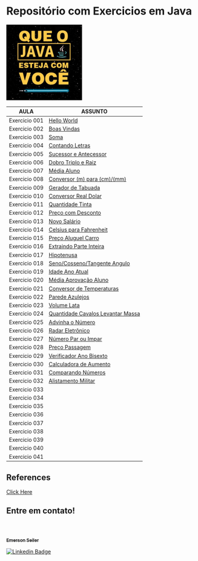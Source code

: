 # Repositório com Exercicios em Java

<img src="./img/java.png" width="200" height="200" />

| AULA | ASSUNTO |
|------|---------|
|Exercicio 001|[Hello World](./exercicio%20001%20-%20Hello%20World/)
|Exercicio 002|[Boas Vindas](./exercicio%20002%20-%20Mensagem%20Boas%20Vindas/)
|Exercicio 003|[Soma](./exercicio%20003%20-%20Soma/)
|Exercicio 004|[Contando Letras](./exercicio%20004%20-%20Contando%20letras/)
|Exercicio 005|[Sucessor e Antecessor](./exercicio%20005%20-%20Sucessor%20e%20Antecessor/)
|Exercicio 006|[Dobro Triplo e Raiz](./exercicio%20006%20-%20Dobro%20Triplo%20e%20Raiz/)
|Exercicio 007|[Média Aluno](./exercicio%20007%20-%20Media%20Aluno/)
|Exercicio 008|[Conversor (m) para (cm)/(mm)](./exercicio%20008%20-%20Conversor%20Metros%20para%20CM%20e%20MM/)
|Exercicio 009|[Gerador de Tabuada](./exercicio%20009%20-%20Gerador%20de%20Tabuada/)
|Exercicio 010|[Conversor Real Dolar](./exercicio%20010%20-%20Conversor%20Real%20Dolar/)
|Exercicio 011|[Quantidade Tinta](./exercicio%20011%20-%20Quantidade%20de%20Tinta/)
|Exercicio 012|[Preço com Desconto](./exercicio%20012%20-%20Preco%20com%20Desconto/)
|Exercicio 013|[Novo Salário](./exercicio%20013%20-%20Novo%20Salario/)
|Exercicio 014|[Celsius para Fahrenheit](./exercicio%20014%20-%20Celsius%20para%20Fahrenheit/)
|Exercicio 015|[Preço Aluguel Carro](./exercicio%20015%20-%20Preco%20Aluguel%20Carro/)
|Exercicio 016|[Extraindo Parte Inteira](./exercicio%20016%20-%20Extraindo%20Parte%20Inteira/)
|Exercicio 017|[Hipotenusa](./exercicio%20017%20-%20Hipotenusa/)
|Exercicio 018|[Seno/Cosseno/Tangente Angulo](./exercicio%20018%20-%20Seno%20Cosseno%20Tangente%20Angulo/)
|Exercicio 019|[Idade Ano Atual](./exercicio%20019%20-%20Idade%20Ano%20Atual/)
|Exercicio 020|[Média Aprovação Aluno](./exercicio%20020%20-%20Media%20Aprovacao%20Aluno/)
|Exercicio 021|[Conversor de Temperaturas](./exercicio%20021%20-%20Conversor%20de%20Temperaturas/)
|Exercicio 022|[Parede Azulejos](./exercicio%20022%20-%20Parede%20Azulejos/)
|Exercicio 023|[Volume Lata](./exercicio%20023%20-%20Volume%20Lata/)
|Exercicio 024|[Quantidade Cavalos Levantar Massa](./exercicio%20024%20-%20Quantidade%20Cavalos%20Levantar%20Massa/)
|Exercicio 025|[Advinha o Número](./exercicio%20025%20-%20Advinha%20o%20Numero/)
|Exercicio 026|[Radar Eletrônico](./exercicio%20026%20-%20Radar%20Eletronico/)
|Exercicio 027|[Número Par ou Impar](./exercicio%2027%20-%20Numero%20Par%20ou%20Impar/)
|Exercicio 028|[Preço Passagem](./exercicio%20028%20-%20Preco%20Passagem/)
|Exercicio 029|[Verificador Ano Bisexto](./exercicio%20029%20-%20Verificador%20Ano%20Bisexto/)
|Exercicio 030|[Calculadora de Aumento](./exercicio%20030%20-%20Calculadora%20de%20Aumento/)
|Exercicio 031|[Comparando Números](./exercicio%20031%20-%20Comparando%20Valores/)
|Exercicio 032|[Alistamento Militar](./exercicio%20032%20-%20Alistamento%20Militar/)
|Exercicio 033|[]()
|Exercicio 034|[]()
|Exercicio 035|[]()
|Exercicio 036|[]()
|Exercicio 037|[]()
|Exercicio 038|[]()
|Exercicio 039|[]()
|Exercicio 040|[]()
|Exercicio 041|[]()

## References
[Click Here](./reference/)


## Entre em contato!

<br>

<a href="https://www.linkedin.com/in/seileremerson/">
 <img style="border-radius: 50%;" src="https://avatars.githubusercontent.com/seiler-emerson" width="100px;" alt=""/>
 <br />
 <sub><b>Emerson Seiler</b></sub></a> <a href="https://www.linkedin.com/in/seileremerson/" title="Emerson Seiler"></a>
 <br />

[![Linkedin Badge](https://img.shields.io/badge/-seileremerson-blue?style=flat-square&logo=Linkedin&logoColor=white&link=https://www.linkedin.com/in/diogoalvesti/)](https://www.linkedin.com/in/seileremerson/)

<br>